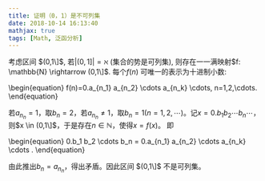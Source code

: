 ```yaml
---
title: 证明（0，1）是不可列集
date: 2018-10-14 16:13:40
mathjax: true
tags: [Math, 泛函分析]
---
```



考虑区间 $(0,1\]$, 若$|(0,1]| = \aleph$ (集合的势是可列集), 则存在一一满映射$f: \mathbb{N} \rightarrow (0,1\]$. 每个$f(n)$ 可唯一的表示为十进制小数:

\begin{equation}
f(n)=0.a_{n_1} a_{n_2} \cdots a_{n_k} \cdots, n=1,2,\cdots.
\end{equation}

若$a_{n_n}=1$，取$b_n=2$，若$a_{n_n} \neq 1$，取$b_n=1$($n=1,2,\cdots$)。记$x=0.b_1 b_2 \cdots b_n \cdots$，则$x \in (0,1\]$，于是存在$n\in \mathbb{N}$，使得$x=f(x)$。 即

\begin{equation}
0.b_1 b_2 \cdots b_n = 0.a_{n_1} a_{n_2} \cdots a_{n_k} \cdots .
\end{equation}

由此推出$b_n = a_{n_n}$，得出矛盾。因此区间 $(0,1\]$ 不是可列集。

